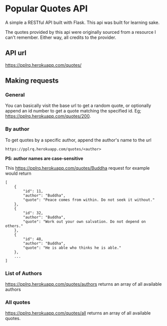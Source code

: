 # Popular Quotes API

A simple a RESTful API built with Flask. This api was built for learning sake.

The quotes provided by this api were originally sourced from a resource I can't remember. Either way, all credits to the provider.

## API url
https://pplrq.herokuapp.com/quotes/


## Making requests
### General
You can basically visit the base url to get a random quote, or optionally append an id number to get a quote matching the specified id.
Eg; https://pplrq.herokuapp.com/quotes/200.

### By author
To get quotes by a specific author, append the author's name to the url 
```
https://pplrq.herokuapp.com/quotes/<author>
```

**PS: author names are case-sensitive**

This https://pplrq.herokuapp.com/quotes/Buddha request for example would return
```
[
    {
        "id": 11,
        "author": "Buddha",
        "quote": "Peace comes from within. Do not seek it without."
    },
    {
        "id": 32,
        "author": "Buddha",
        "quote": "Work out your own salvation. Do not depend on others."
    },
    {
        "id": 48,
        "author": "Buddha",
        "quote": "He is able who thinks he is able."
    },
    ...
]
```

### List of Authors
https://pplrq.herokuapp.com/quotes/authors returns an array of all available authors

### All quotes
https://pplrq.herokuapp.com/quotes/all returns an array of all available quotes.

